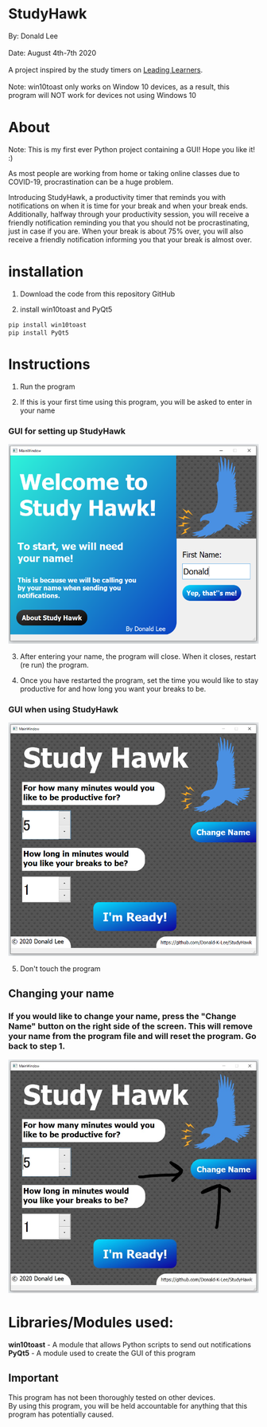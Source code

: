 # StudyHawk
By: Donald Lee
</br><br/>Date: August 4th-7th 2020
<br/><br/> A project inspired by the study timers on [Leading Learners](https://www.leadlearners.ca/study-timer).
<br/><br/> Note: win10toast only works on Window 10 devices, as a result, this program will NOT work for devices not using Windows 10

# About
Note: This is my first ever Python project containing a GUI! Hope you like it! :) <br/>

As most people are working from home or taking online classes due to COVID-19, procrastination can be a huge problem.<br/>

Introducing StudyHawk, a productivity timer that reminds you with notifications on when it is time for your break and when your break ends. <br/>
Additionally, halfway through your productivity session, you will receive a friendly notification reminding you that you should not be procrastinating, just in case if you are. When your break is about 75% over, you will also receive a friendly notification informing you that your break is almost over.


# installation
1. Download the code from this repository GitHub

2. install win10toast and PyQt5
```
pip install win10toast
pip install PyQt5
```
# Instructions
1. Run the program

2. If this is your first time using this program, you will be asked to enter in your name

### GUI for setting up StudyHawk
![SetUp](https://github.com/Donald-K-Lee/StudyHawk/blob/master/StudyHawkReadmeIMG/SetUpGUIImg.PNG)

3. After entering your name, the program will close. When it closes, restart (re run) the program.

4. Once you have restarted the program, set the time you would like to stay productive for and how long you want your breaks to be.

### GUI when using StudyHawk
![GUI](https://github.com/Donald-K-Lee/StudyHawk/blob/master/StudyHawkReadmeIMG/GUI.PNG)

5. Don't touch the program

## Changing your name
### If you would like to change your name, press the "Change Name" button on the right side of the screen. This will remove your name from the program file and will reset the program. Go back to step 1. 

![Change Name](https://github.com/Donald-K-Lee/StudyHawk/blob/master/StudyHawkReadmeIMG/ChangeName.jpg)

# Libraries/Modules used:
**win10toast** - A module that allows Python scripts to send out notifications </br>
**PyQt5** - A module used to create the GUI of this program

## Important 
This program has not been thoroughly tested on other devices. 
</br>By using this program, you will be held accountable for anything that this program has potentially caused. 
